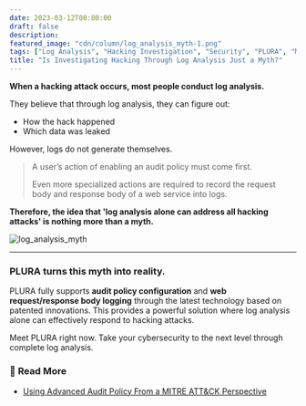 ```yaml
---
date: 2023-03-12T00:00:00
draft: false
description:
featured_image: "cdn/column/log_analysis_myth-1.png"
tags: ["Log Analysis", "Hacking Investigation", "Security", "PLURA", "MITRE ATT&CK"]
title: "Is Investigating Hacking Through Log Analysis Just a Myth?"
---
```


**When a hacking attack occurs, most people conduct log analysis.**

They believe that through log analysis, they can figure out:

* How the hack happened
* Which data was leaked

However, logs do not generate themselves.

<!--more-->

> A user’s action of enabling an audit policy must come first.
>
> Even more specialized actions are required to record the request body and response body of a web service into logs.

**Therefore, the idea that 'log analysis alone can address all hacking attacks' is nothing more than a myth.**

![log_analysis_myth](https://blog.plura.io/cdn/column/log_analysis_myth-1.png)

<!--more-->

---

### PLURA turns this myth into reality.

PLURA fully supports **audit policy configuration** and **web request/response body logging** through the latest technology based on patented innovations. This provides a powerful solution where log analysis alone can effectively respond to hacking attacks.

Meet PLURA right now.
Take your cybersecurity to the next level through complete log analysis.

### 📖 **Read More**

* [Using Advanced Audit Policy From a MITRE ATT\&CK Perspective](https://blog.plura.io/en/threats/mitre-attack-advanced-audit-policy-with-chatgpt/)
